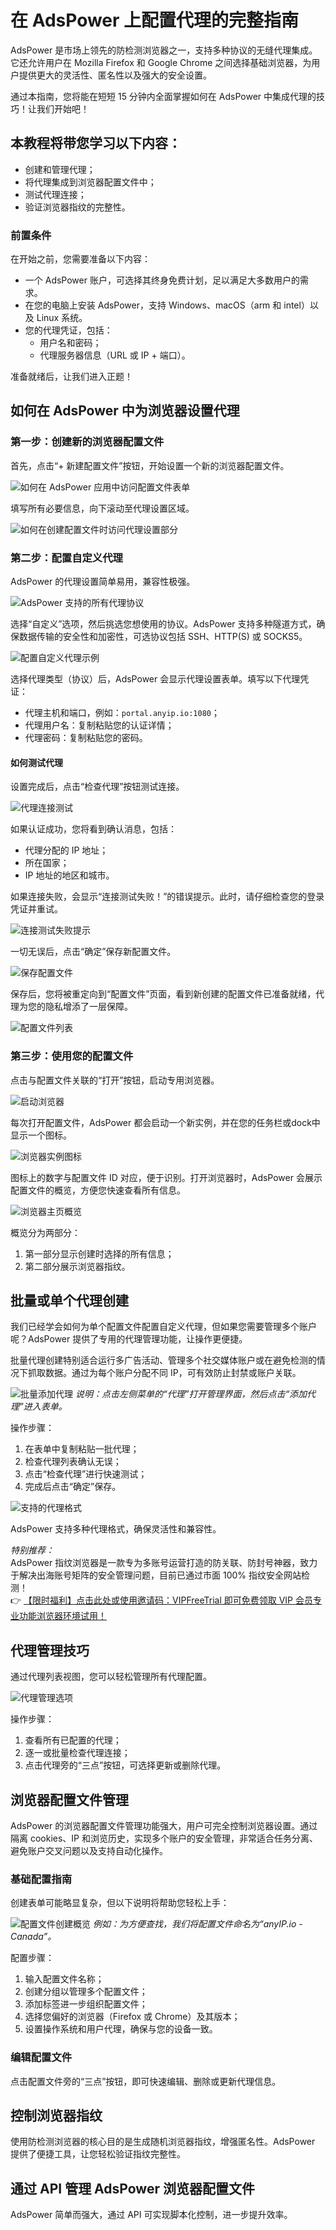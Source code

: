 # 在 AdsPower 上配置代理的完整指南

AdsPower 是市场上领先的防检测浏览器之一，支持多种协议的无缝代理集成。它还允许用户在 Mozilla Firefox 和 Google Chrome 之间选择基础浏览器，为用户提供更大的灵活性、匿名性以及强大的安全设置。

通过本指南，您将能在短短 15 分钟内全面掌握如何在 AdsPower 中集成代理的技巧！让我们开始吧！

## 本教程将带您学习以下内容：

- 创建和管理代理；
- 将代理集成到浏览器配置文件中；
- 测试代理连接；
- 验证浏览器指纹的完整性。

### 前置条件

在开始之前，您需要准备以下内容：

- 一个 AdsPower 账户，可选择其终身免费计划，足以满足大多数用户的需求。
- 在您的电脑上安装 AdsPower，支持 Windows、macOS（arm 和 intel）以及 Linux 系统。
- 您的代理凭证，包括：
  - 用户名和密码；
  - 代理服务器信息（URL 或 IP + 端口）。

准备就绪后，让我们进入正题！

## 如何在 AdsPower 中为浏览器设置代理

### 第一步：创建新的浏览器配置文件

首先，点击“+ 新建配置文件”按钮，开始设置一个新的浏览器配置文件。

![如何在 AdsPower 应用中访问配置文件表单](https://198301.xyz/img/75281735981.webp)

填写所有必要信息，向下滚动至代理设置区域。

![如何在创建配置文件时访问代理设置部分](https://198301.xyz/img/44573572041.webp)

### 第二步：配置自定义代理

AdsPower 的代理设置简单易用，兼容性极强。

![AdsPower 支持的所有代理协议](https://198301.xyz/img/81786735729111.webp)

选择“自定义”选项，然后挑选您想使用的协议。AdsPower 支持多种隧道方式，确保数据传输的安全性和加密性，可选协议包括 SSH、HTTP(S) 或 SOCKS5。

![配置自定义代理示例](https://198301.xyz/img/0853524339.webp)

选择代理类型（协议）后，AdsPower 会显示代理设置表单。填写以下代理凭证：

- 代理主机和端口，例如：`portal.anyip.io:1080`；
- 代理用户名：复制粘贴您的认证详情；
- 代理密码：复制粘贴您的密码。

#### 如何测试代理

设置完成后，点击“检查代理”按钮测试连接。

![代理连接测试](https://198301.xyz/img/8869308439.webp)

如果认证成功，您将看到确认消息，包括：
- 代理分配的 IP 地址；
- 所在国家；
- IP 地址的地区和城市。

如果连接失败，会显示“连接测试失败！”的错误提示。此时，请仔细检查您的登录凭证并重试。

![连接测试失败提示](https://cdn.prod.website-files.com/64c7ccf18389fcc8fd4af160/677291c1c88b5b4c14d94516_adspower-profile-creation-form-proxy-check-fail.avif)

一切无误后，点击“确定”保存新配置文件。

![保存配置文件](https://198301.xyz/img/2229863425.webp)

保存后，您将被重定向到“配置文件”页面，看到新创建的配置文件已准备就绪，代理为您的隐私增添了一层保障。

![配置文件列表](https://198301.xyz/img/8809189696254285.webp)

### 第三步：使用您的配置文件

点击与配置文件关联的“打开”按钮，启动专用浏览器。

![启动浏览器](https://198301.xyz/img/6208465506796.webp)

每次打开配置文件，AdsPower 都会启动一个新实例，并在您的任务栏或dock中显示一个图标。

![浏览器实例图标](https://198301.xyz/img/843944269801539.webp)

图标上的数字与配置文件 ID 对应，便于识别。打开浏览器时，AdsPower 会展示配置文件的概览，方便您快速查看所有信息。

![浏览器主页概览](https://198301.xyz/img/69100799418.webp)

概览分为两部分：
1. 第一部分显示创建时选择的所有信息；
2. 第二部分展示浏览器指纹。

## 批量或单个代理创建

我们已经学会如何为单个配置文件配置自定义代理，但如果您需要管理多个账户呢？AdsPower 提供了专用的代理管理功能，让操作更便捷。

批量代理创建特别适合运行多广告活动、管理多个社交媒体账户或在避免检测的情况下抓取数据。通过为每个账户分配不同 IP，可有效防止封禁或账户关联。

![批量添加代理](https://198301.xyz/img/81870426131.webp)
*说明：点击左侧菜单的“代理”打开管理界面，然后点击“添加代理”进入表单。*

操作步骤：
1. 在表单中复制粘贴一批代理；
2. 检查代理列表确认无误；
3. 点击“检查代理”进行快速测试；
4. 完成后点击“确定”保存。

![支持的代理格式](https://198301.xyz/img/584168311.webp)

AdsPower 支持多种代理格式，确保灵活性和兼容性。

*特别推荐：*  
AdsPower 指纹浏览器是一款专为多账号运营打造的防关联、防封号神器，致力于解决出海账号矩阵的安全管理问题，目前已通过市面 100% 指纹安全网站检测！  
👉 [【限时福利】点击此处或使用邀请码：VIPFreeTrial 即可免费领取 VIP 会员专业功能浏览器环境试用！](https://bit.ly/adspower_free)

## 代理管理技巧

通过代理列表视图，您可以轻松管理所有代理配置。

![代理管理选项](https://198301.xyz/img/8618683089009.webp)

操作步骤：
1. 查看所有已配置的代理；
2. 逐一或批量检查代理连接；
3. 点击代理旁的“三点”按钮，可选择更新或删除代理。

## 浏览器配置文件管理

AdsPower 的浏览器配置文件管理功能强大，用户可完全控制浏览器设置。通过隔离 cookies、IP 和浏览历史，实现多个账户的安全管理，非常适合任务分离、避免账户交叉问题以及支持自动化操作。

### 基础配置指南

创建表单可能略显复杂，但以下说明将帮助您轻松上手：

![配置文件创建概览](https://198301.xyz/img/0925298424084.webp)
*例如：为方便查找，我们将配置文件命名为“anyIP.io - Canada”。*

配置步骤：
1. 输入配置文件名称；
2. 创建分组以管理多个配置文件；
3. 添加标签进一步组织配置文件；
4. 选择您偏好的浏览器（Firefox 或 Chrome）及其版本；
5. 设置操作系统和用户代理，确保与您的设备一致。

### 编辑配置文件

点击配置文件旁的“三点”按钮，即可快速编辑、删除或更新代理信息。

## 控制浏览器指纹

使用防检测浏览器的核心目的是生成随机浏览器指纹，增强匿名性。AdsPower 提供了便捷工具，让您轻松验证指纹完整性。

## 通过 API 管理 AdsPower 浏览器配置文件

AdsPower 简单而强大，通过 API 可实现脚本化控制，进一步提升效率。